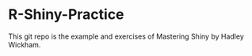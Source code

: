 # R-Shiny-Practice

This git repo is the example and exercises of Mastering Shiny by Hadley Wickham.
